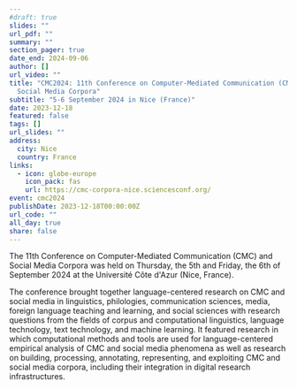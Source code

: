 ```yaml
---
#draft: true
slides: ""
url_pdf: ""
summary: ""
section_pager: true
date_end: 2024-09-06
author: []
url_video: ""
title: "CMC2024: 11th Conference on Computer-Mediated Communication (CMC) and
  Social Media Corpora"
subtitle: "5-6 September 2024 in Nice (France)"
date: 2023-12-18
featured: false
tags: []
url_slides: ""
address:
  city: Nice
  country: France
links:
  - icon: globe-europe
    icon_pack: fas
    url: https://cmc-corpora-nice.sciencesconf.org/
event: cmc2024
publishDate: 2023-12-18T00:00:00Z
url_code: ""
all_day: true
share: false
---
```


The 11th Conference on Computer-Mediated Communication (CMC) and Social Media
Corpora was held on Thursday, the 5th and Friday, the 6th of September 2024 at
the Université Côte d'Azur (Nice, France). 

The conference brought together language-centered research on CMC and social
media in linguistics, philologies, communication sciences, media, foreign
language teaching and learning, and social sciences with research questions
from the fields of corpus and computational linguistics, language technology,
text technology, and machine learning. It featured research in which
computational methods and tools are used for language-centered empirical
analysis of CMC and social media phenomena as well as research on building,
processing, annotating, representing, and exploiting CMC and social media
corpora, including their integration in digital research infrastructures.
